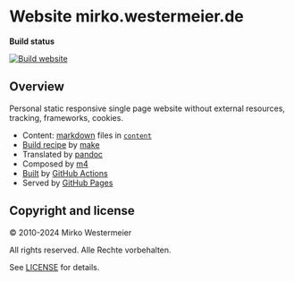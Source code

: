 # Website mirko.westermeier.de

**Build status**

[![Build website](https://github.com/memowe/memowe.github.io/actions/workflows/build-website.yml/badge.svg)](https://github.com/memowe/memowe.github.io/actions/workflows/build-website.yml)

## Overview

Personal static responsive single page website without external resources, tracking, frameworks, cookies.

- Content: [markdown][md] files in [`content`](content)
- [Build recipe](Makefile) by [make][make]
- Translated by [pandoc][pandoc]
- Composed by [m4][m4]
- [Built][build] by [GitHub Actions][gha]
- Served by [GitHub Pages][ghp]

[md]: https://daringfireball.net/projects/markdown/
[make]: https://www.gnu.org/software/make/
[pandoc]: https://pandoc.org/
[m4]: https://www.gnu.org/software/m4/m4.html
[build]: .github/workflows/build-website.yml
[gha]: https://github.com/features/actions
[ghp]: https://pages.github.com/

## Copyright and license

&copy; 2010-2024 Mirko Westermeier

All rights reserved. Alle Rechte vorbehalten.

See [LICENSE](LICENSE) for details.

